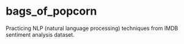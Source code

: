 # bags_of_popcorn
Practicing NLP (natural language processing) techniques from IMDB sentiment analysis dataset.

